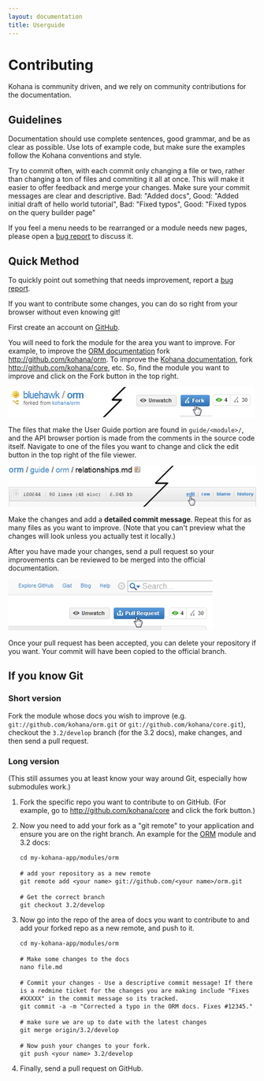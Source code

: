 ```yaml
---
layout: documentation
title: Userguide
---
```

# Contributing

Kohana is community driven, and we rely on community contributions for the documentation.

## Guidelines

Documentation should use complete sentences, good grammar, and be as clear as possible.  Use lots of example code, but make sure the examples follow the Kohana conventions and style.

Try to commit often, with each commit only changing a file or two, rather than changing a ton of files and commiting it all at once.  This will make it easier to offer feedback and merge your changes.   Make sure your commit messages are clear and descriptive.  Bad: "Added docs",  Good: "Added initial draft of hello world tutorial",  Bad: "Fixed typos",  Good: "Fixed typos on the query builder page"

If you feel a menu needs to be rearranged or a module needs new pages, please open a [bug report](http://dev.kohanaframework.org/projects/userguide3/issues/new) to discuss it.

## Quick Method

To quickly point out something that needs improvement, report a [bug report](http://dev.kohanaframework.org/projects/userguide3/issues/new).

If you want to contribute some changes, you can do so right from your browser without even knowing git!

First create an account on [GitHub](https://github.com/signup/free).

You will need to fork the module for the area you want to improve.  For example, to improve the [ORM documentation](/documentation/userguide/../orm) fork <http://github.com/kohana/orm>.  To improve the [Kohana documentation](/documentation/userguide/../kohana), fork <http://github.com/kohana/core>, etc.  So, find the module you want to improve and click on the Fork button in the top right.

![Fork the module](/assets/images/documentation/userguide/contrib-github-fork.png)

The files that make the User Guide portion are found in `guide/<module>/`, and the API browser portion is made from the comments in the source code itself.  Navigate to one of the files you want to change and click the edit button in the top right of the file viewer.

![Click on edit to edit the file](/assets/images/documentation/userguide/contrib-github-edit.png)

Make the changes and add a **detailed commit message**.  Repeat this for as many files as you want to improve. (Note that you can't preview what the changes will look unless you actually test it locally.)

After you have made your changes, send a pull request so your improvements can be reviewed to be merged into the official documentation.

![Send a pull request](/assets/images/documentation/userguide/contrib-github-pull.png)

Once your pull request has been accepted, you can delete your repository if you want.  Your commit will have been copied to the official branch.

## If you know Git

### Short version

Fork the module whose docs you wish to improve (e.g. `git://github.com/kohana/orm.git` or `git://github.com/kohana/core.git`), checkout the `3.2/develop` branch (for the 3.2 docs), make changes, and then send a pull request.

### Long version

(This still assumes you at least know your way around Git, especially how submodules work.)

 1. Fork the specific repo you want to contribute to on GitHub. (For example, go to http://github.com/kohana/core and click the fork button.)

 1. Now you need to add your fork as a "git remote" to your application and ensure you are on the right branch. An example for the [ORM](/documentation/userguide/../orm) module and 3.2 docs:

		cd my-kohana-app/modules/orm

		# add your repository as a new remote
		git remote add <your name> git://github.com/<your name>/orm.git

		# Get the correct branch
		git checkout 3.2/develop

 1. Now go into the repo of the area of docs you want to contribute to and add your forked repo as a new remote, and push to it.

		cd my-kohana-app/modules/orm

		# Make some changes to the docs
		nano file.md

		# Commit your changes - Use a descriptive commit message! If there is a redmine ticket for the changes you are making include "Fixes #XXXXX" in the commit message so its tracked.
		git commit -a -m "Corrected a typo in the ORM docs. Fixes #12345."

		# make sure we are up to date with the latest changes
		git merge origin/3.2/develop

		# Now push your changes to your fork.
		git push <your name> 3.2/develop

 1. Finally, send a pull request on GitHub.